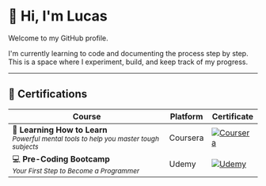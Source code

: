 # 👋 Hi, I'm Lucas

Welcome to my GitHub profile.

I'm currently learning to code and documenting the process step by step.  
This is a space where I experiment, build, and keep track of my progress.

---

## 📜 Certifications

| Course | Platform | Certificate |
|--------|----------|-------------|
| 🧠 **Learning How to Learn**<br><sub>*Powerful mental tools to help you master tough subjects*</sub> | Coursera | [![Coursera](https://img.shields.io/badge/View-Certificate-blue)](https://coursera.org/share/66272bbcde85fc75eec95f6810853821) |
| 💻 **Pre-Coding Bootcamp**<br><sub>*Your First Step to Become a Programmer*</sub> | Udemy | [![Udemy](https://img.shields.io/badge/View-Certificate-orange)](https://www.udemy.com/certificate/UC-2037d7c6-f171-416d-b8ed-720013bd6cc6/) |
